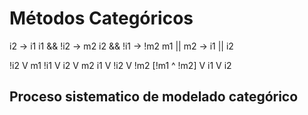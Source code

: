 # Métodos Categóricos
i2 -> i1
i1 && !i2 -> m2
i2 && !i1 -> !m2
m1 || m2 -> i1 || i2

!i2 V m1
!i1 V i2 V m2
i1 V !i2 V !m2
\[!m1 ^ !m2\] V i1 V i2

## Proceso sistematico de modelado categórico

